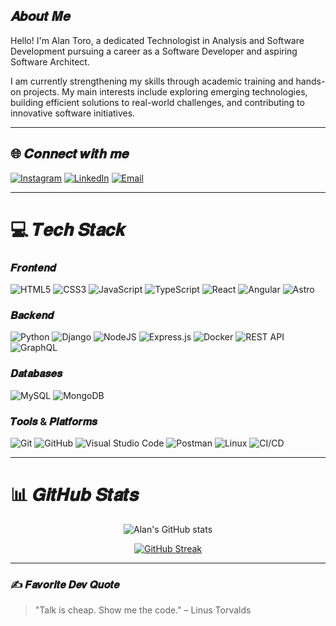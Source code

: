 ## 𝑨𝒃𝒐𝒖𝒕 𝑴𝒆
Hello! I'm Alan Toro, a dedicated Technologist in Analysis and Software Development pursuing a career as a Software Developer and aspiring Software Architect.

I am currently strengthening my skills through academic training and hands-on projects. My main interests include exploring emerging technologies, building efficient solutions to real-world challenges, and contributing to innovative software initiatives.

---

## 🌐 𝑪𝒐𝒏𝒏𝒆𝒄𝒕 𝒘𝒊𝒕𝒉 𝒎𝒆

[![Instagram](https://img.shields.io/badge/Instagram-%23E4405F.svg?logo=Instagram&logoColor=white)](https://instagram.com/alankhozryn)
[![LinkedIn](https://img.shields.io/badge/LinkedIn-%230077B5.svg?logo=linkedin&logoColor=white)](https://www.linkedin.com/in/alan-software-arch/)
[![Email](https://img.shields.io/badge/Email-D14836?logo=gmail&logoColor=white)](mailto:alan.software.arch@gmail.com)

---

# 💻 𝑻𝒆𝒄𝒉 𝑺𝒕𝒂𝒄𝒌

### 𝑭𝒓𝒐𝒏𝒕𝒆𝒏𝒅
![HTML5](https://img.shields.io/badge/html5-%23E34F26.svg?style=for-the-badge&logo=html5&logoColor=white) ![CSS3](https://img.shields.io/badge/css3-%231572B6.svg?style=for-the-badge&logo=css3&logoColor=white) ![JavaScript](https://img.shields.io/badge/javascript-%23323330.svg?style=for-the-badge&logo=javascript&logoColor=%23F7DF1E) ![TypeScript](https://img.shields.io/badge/typescript-%23007ACC.svg?style=for-the-badge&logo=typescript&logoColor=white) ![React](https://img.shields.io/badge/react-%2320232a.svg?style=for-the-badge&logo=react&logoColor=%2361DAFB) ![Angular](https://img.shields.io/badge/angular-%23DD0031.svg?style=for-the-badge&logo=angular&logoColor=white) ![Astro](https://img.shields.io/badge/astro-%23BC52EE.svg?style=for-the-badge&logo=astro&logoColor=white)

### 𝑩𝒂𝒄𝒌𝒆𝒏𝒅
![Python](https://img.shields.io/badge/python-3670A0?style=for-the-badge&logo=python&logoColor=ffdd54) ![Django](https://img.shields.io/badge/django-%23092E20.svg?style=for-the-badge&logo=django&logoColor=white) ![NodeJS](https://img.shields.io/badge/node.js-6DA55F?style=for-the-badge&logo=node.js&logoColor=white) ![Express.js](https://img.shields.io/badge/express.js-%23404d59.svg?style=for-the-badge&logo=express&logoColor=%2361DAFB) ![Docker](https://img.shields.io/badge/docker-%230db7ed.svg?style=for-the-badge&logo=docker&logoColor=white) ![REST API](https://img.shields.io/badge/REST-API-green?style=for-the-badge) ![GraphQL](https://img.shields.io/badge/-GraphQL-E10098?style=for-the-badge&logo=graphql&logoColor=white)

### 𝑫𝒂𝒕𝒂𝒃𝒂𝒔𝒆𝒔
![MySQL](https://img.shields.io/badge/mysql-%2300f.svg?style=for-the-badge&logo=mysql&logoColor=white) ![MongoDB](https://img.shields.io/badge/MongoDB-%234ea94b.svg?style=for-the-badge&logo=mongodb&logoColor=white)

### 𝑻𝒐𝒐𝒍𝒔 & 𝑷𝒍𝒂𝒕𝒇𝒐𝒓𝒎𝒔
![Git](https://img.shields.io/badge/git-%23F05033.svg?style=for-the-badge&logo=git&logoColor=white) ![GitHub](https://img.shields.io/badge/github-%23121011.svg?style=for-the-badge&logo=github&logoColor=white) ![Visual Studio Code](https://img.shields.io/badge/Visual%20Studio%20Code-0078d7.svg?style=for-the-badge&logo=visual-studio-code&logoColor=white) ![Postman](https://img.shields.io/badge/Postman-FF6C37?style=for-the-badge&logo=postman&logoColor=white) ![Linux](https://img.shields.io/badge/Linux-FCC624?style=for-the-badge&logo=linux&logoColor=black) ![CI/CD](https://img.shields.io/badge/CI/CD-00C853?style=for-the-badge)

---

# 📊 𝑮𝒊𝒕𝑯𝒖𝒃 𝑺𝒕𝒂𝒕𝒔

<div align="center">
  
![Alan's GitHub stats](https://github-readme-stats.vercel.app/api?username=AlanIsaacToroHolguin&show_icons=true&theme=transparent&title_color=4F8CC9&text_color=9f9f9f&icon_color=4F8CC9&border_color=4F8CC9&bg_color=00000000)

[![GitHub Streak](https://streak-stats.demolab.com/?user=AlanIsaacToroHolguin)](https://nirzak-streak-stats.vercel.app/?user=AlanIsaacToroHolguin&theme=transparent&background=000000&ring=00cccc&fire=ffffff&currStreakLabel=00cccc&sideNums=cccccc&currStreakNum=ffffff&dates=888888)

</div>

---

### ✍️ 𝑭𝒂𝒗𝒐𝒓𝒊𝒕𝒆 𝑫𝒆𝒗 𝑸𝒖𝒐𝒕𝒆
> "Talk is cheap. Show me the code." – Linus Torvalds
